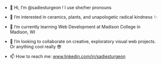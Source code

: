 - 👋 Hi, I’m @sadiesturgeon ! I use she/her pronouns

- 👀 I’m interested in ceramics, plants, and unapologetic radical kindness ✨

- 🌱 I’m currently learning Web Development at Madison College in Madison, WI

- 💞️ I’m looking to collaborate on creative, exploratory visual web projects. Or anything cool really 😎


- 📫 How to reach me: www.linkedin.com/in/sadiesturgeon
